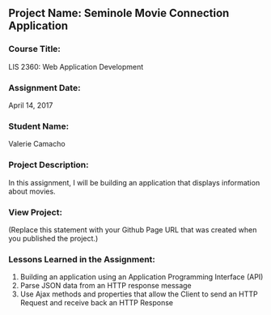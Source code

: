## Project Name:  Seminole Movie Connection Application

### Course Title:
LIS 2360:  Web Application Development

### Assignment Date:  
April 14, 2017

### Student Name:  
Valerie Camacho

### Project Description:
In this assignment, I will be building an application that displays information about movies.

### View Project:
(Replace this statement with your Github Page URL that was created when you 
 published the project.)

### Lessons Learned in the Assignment:
1. Building an application using an Application Programming Interface (API)
2. Parse JSON data from an HTTP response message
3. Use Ajax methods and properties that allow the Client to send an HTTP Request and receive back an
HTTP Response
